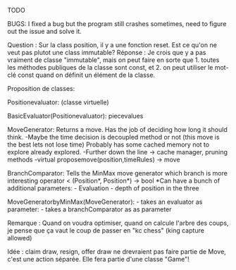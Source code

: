 TODO

BUGS:
I fixed a bug but the program still crashes sometimes, need to figure out the issue and solve it.


Question :
    Sur la class position, il y a une fonction reset. Est ce qu'on ne veut pas plutot une class immutable?
Réponse :
    Je crois que y a pas vraiment de classe "immutable", mais on peut faire en sorte que 1. toutes les méthodes publiques de la classe sont const, et 2. on peut utiliser
    le mot-clé const quand on définit un élément de la classe.





Proposition de classes:

Positionevaluator:
    (classe virtuelle)

BasicEvaluator(Positionevaluator):
    piecevalues

MoveGenerator:
    Returns a move. Has the job of deciding how long it should think.
        -Maybe the time decision is decoupled method or not (this move is the best lets not lose time)
    Probably has some cached memory not to explore already explored.
        -Further down the line -> cache manager, pruning
    methods 
        -virtual proposemove(position,timeRules) -> move

BranchComparator:
    Tells the MinMax move generator which branch is more interesting
    operator < (Position*, Position*) -> bool
    *Can have a bunch of additional parameters:
        - Evaluation
        - depth of position in the three

MoveGeneratorbyMinMax(MoveGenerator):
    - takes an evaluator as parameter:
    - takes a branchComparator as as parameter
    
Remarque :
Quand on voudra optimiser, quand on calcule l'arbre des coups, je pense que ça vaut le coup de passer en "kc chess" (king capture allowed)

Idée :
claim draw, resign, offer draw ne drevraient pas faire partie de Move, c'est une action séparée. Elle fera partie d'une classe "Game"!
